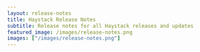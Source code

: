 ```yaml
---
layout: release-notes
title: Haystack Release Notes
subtitle: Release notes for all Haystack releases and updates
featured_image: /images/release-notes.png
images: ["/images/release-notes.png"]
---
```

